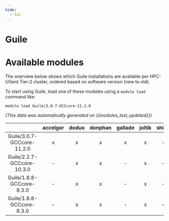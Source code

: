 ```yaml
---
hide:
  - toc
---
```


Guile
=====

# Available modules


The overview below shows which Guile installations are available per HPC-UGent Tier-2 cluster, ordered based on software version (new to old).

To start using Guile, load one of these modules using a `module load` command like:

```shell
module load Guile/3.0.7-GCCcore-11.2.0
```

*(This data was automatically generated on {{modules_last_updated}})*  

| |accelgor|doduo|donphan|gallade|joltik|shinx|skitty|
| :---: | :---: | :---: | :---: | :---: | :---: | :---: | :---: |
|Guile/3.0.7-GCCcore-11.2.0|x|x|x|x|x|-|-|
|Guile/2.2.7-GCCcore-10.3.0|-|x|x|-|x|-|-|
|Guile/1.8.8-GCCcore-9.3.0|-|x|x|-|x|-|-|
|Guile/1.8.8-GCCcore-8.3.0|-|x|x|-|x|-|-|
